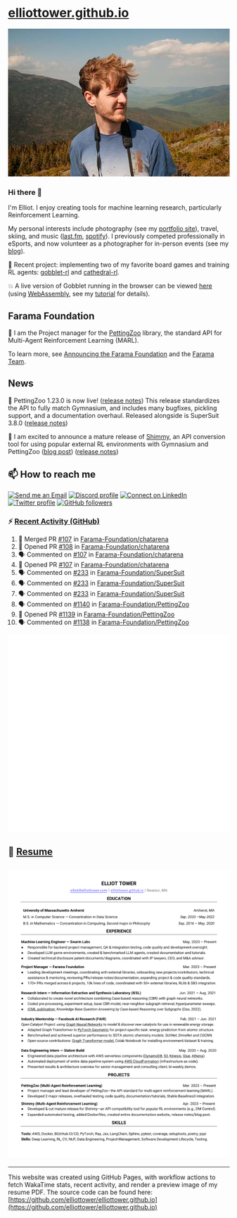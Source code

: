 # [elliottower.github.io](https://github.com/elliottower/elliottower.github.io)

[![A wild Elliot on Mt Washington](https://raw.githubusercontent.com/elliottower/elliottower.github.io/main/src/jpg/DSCF7539-600px.jpg?raw=true)](https://raw.githubusercontent.com/elliottower/elliottower.github.io/main/src/jpg/DSCF7539.jpg?raw=true)

### Hi there 👋

I'm Elliot. I enjoy creating tools for machine learning research, particularly Reinforcement Learning.

My personal interests include photography (see my [portfolio site](https://www.elliottower.com/)), travel, skiing, and music ([last.fm](https://www.last.fm/user/ajsdlfkwer), [spotify](https://open.spotify.com/user/12132818380)). I previously competed professionally in eSports, and now volunteer as a photographer for in-person events (see my [blog](https://www.elliottower.com/stories/?category=events)).

🤖 Recent project: implementing two of my favorite board games and training RL agents: [gobblet-rl](https://github.com/elliottower/gobblet-rl) and [cathedral-rl](https://github.com/elliottower/cathedral-rl). 

💥 A live version of Gobblet running in the browser can be viewed [here](https://elliottower.github.io/gobblet-rl/) (using [WebAssembly](https://webassembly.org/), see my [tutorial](https://github.com/elliottower/gobblet-rl/blob/main/tutorials/WebAssembly/web_assembly.md) for details).

## Farama Foundation

🚀 I am the Project manager for the [PettingZoo](https://github.com/Farama-Foundation/PettingZoo) library, the standard API for Multi-Agent Reinforcement Learning (MARL). 

To learn more, see [Announcing the Farama Foundation](https://farama.org/Announcing-The-Farama-Foundation) and the [Farama Team](https://farama.org/team).

## News

🎉 PettingZoo 1.23.0 is now live! ([release notes](https://github.com/Farama-Foundation/PettingZoo/releases/tag/1.23.0)) This release standardizes the API to fully match Gymnasium, and includes many bugfixes, pickling support, and a documentation overhaul. Released alongside is SuperSuit 3.8.0 ([release notes](https://github.com/Farama-Foundation/SuperSuit/releases/tag/3.8.0)) 

<!-- ![GitHub Release Date](https://img.shields.io/github/release-date/Farama-Foundation/PettingZoo) -->

🎉 I am excited to announce a mature release of [Shimmy](https://github.com/Farama-Foundation/Shimmy), an API conversion tool for using popular external RL environments with Gymnasium and PettingZoo ([blog post](https://farama.org/Announcing-Shimmy)) ([release notes](https://github.com/Farama-Foundation/Shimmy/releases/tag/v1.0.0)) 

## 📫 How to reach me

 [![Send me an Email](https://img.shields.io/badge/email-elliot%40elliottower.com-blue)](mailto:elliot@elliottower.com)
 [![Discord profile](https://img.shields.io/badge/Discord-7289DA?style=flat&logo=discord&logoColor=white)](https://discord.com/users/83091537923145728)
 [![Connect on LinkedIn](https://img.shields.io/badge/--linkedin?label=LinkedIn&logo=LinkedIn&style=social)](https://www.linkedin.com/in/elliot-tower)
 [![Twitter profile](https://img.shields.io/twitter/follow/elliottower?style=social)](https://twitter.com/ElliotTower/)
 [![GitHub followers](https://img.shields.io/github/followers/elliottower?style=social)](https://github.com/elliottower/)

### ⚡ [Recent Activity (GitHub)](https://github.com/elliottower)

<!--START_SECTION:activity-->
1. 🎉 Merged PR [#107](https://github.com/Farama-Foundation/chatarena/pull/107) in [Farama-Foundation/chatarena](https://github.com/Farama-Foundation/chatarena)
2. 💪 Opened PR [#108](https://github.com/Farama-Foundation/chatarena/pull/108) in [Farama-Foundation/chatarena](https://github.com/Farama-Foundation/chatarena)
3. 🗣 Commented on [#107](https://github.com/Farama-Foundation/chatarena/pull/107#issuecomment-1828277261) in [Farama-Foundation/chatarena](https://github.com/Farama-Foundation/chatarena)
4. 💪 Opened PR [#107](https://github.com/Farama-Foundation/chatarena/pull/107) in [Farama-Foundation/chatarena](https://github.com/Farama-Foundation/chatarena)
5. 🗣 Commented on [#233](https://github.com/Farama-Foundation/SuperSuit/pull/233#issuecomment-1828275796) in [Farama-Foundation/SuperSuit](https://github.com/Farama-Foundation/SuperSuit)
6. 🗣 Commented on [#233](https://github.com/Farama-Foundation/SuperSuit/pull/233#issuecomment-1828106072) in [Farama-Foundation/SuperSuit](https://github.com/Farama-Foundation/SuperSuit)
7. 🗣 Commented on [#233](https://github.com/Farama-Foundation/SuperSuit/pull/233#issuecomment-1828081623) in [Farama-Foundation/SuperSuit](https://github.com/Farama-Foundation/SuperSuit)
8. 🗣 Commented on [#1140](https://github.com/Farama-Foundation/PettingZoo/pull/1140#issuecomment-1825849181) in [Farama-Foundation/PettingZoo](https://github.com/Farama-Foundation/PettingZoo)
9. 💪 Opened PR [#1139](https://github.com/Farama-Foundation/PettingZoo/pull/1139) in [Farama-Foundation/PettingZoo](https://github.com/Farama-Foundation/PettingZoo)
10. 🗣 Commented on [#1138](https://github.com/Farama-Foundation/PettingZoo/issues/1138#issuecomment-1823622115) in [Farama-Foundation/PettingZoo](https://github.com/Farama-Foundation/PettingZoo)
<!--END_SECTION:activity-->


<picture>
  <a href="https://metrics.lecoq.io/insights?user=elliottower">
   <img src="/github-metrics.svg" alt="Metrics">
  </a>
</picture>

## 📄 [Resume](https://elliottower.github.io/src/pdf/resume.pdf)

<!-- PDF-TO-MARKDOWN:START -->
![Page 1](src/png/page1.png "Page 1")
---
<!-- PDF-TO-MARKDOWN:END -->

----

This website was created using GitHub Pages, with workflow actions to fetch WakaTime stats, recent activity, and render a preview image of my resume PDF. The source code can be found here: [https://github.com/elliottower/elliottower.github.io](https://github.com/elliottower/elliottower.github.io)
